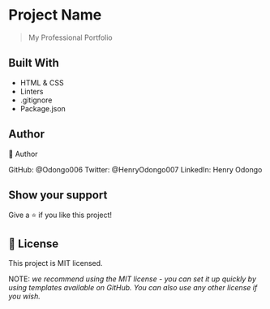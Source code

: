 # Project Name
> My Professional Portfolio

## Built With
- HTML & CSS
- Linters
- .gitignore
- Package.json

## Author
👤 Author

GitHub: @Odongo006
Twitter: @HenryOdongo007
LinkedIn: Henry Odongo

## Show your support
Give a ⭐️ if you like this project!

## 📝 License
This project is MIT licensed.

NOTE: *we recommend using the MIT license - you can set it up quickly by using templates available on GitHub. You can also use any other license if you wish.*

